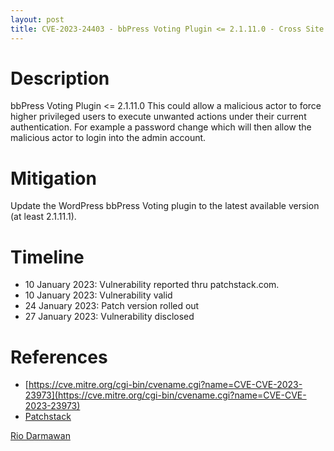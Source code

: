 ```yaml
---
layout: post
title: CVE-2023-24403 - bbPress Voting Plugin <= 2.1.11.0 - Cross Site Request Forgery (CSRF)
---
```


Description
============
bbPress Voting Plugin <= 2.1.11.0 This could allow a malicious actor to force higher privileged users to execute unwanted actions under their current authentication. For example a password change which will then allow the malicious actor to login into the admin account.

Mitigation
============ 
Update the WordPress bbPress Voting plugin to the latest available version (at least 2.1.11.1).

Timeline
============ 
  * 10 January 2023: Vulnerability reported thru patchstack.com.
  * 10 January 2023: Vulnerability valid
  * 24 January 2023: Patch version rolled out
  * 27 January 2023: Vulnerability disclosed

References
============ 
  * [https://cve.mitre.org/cgi-bin/cvename.cgi?name=CVE-CVE-2023-23973](https://cve.mitre.org/cgi-bin/cvename.cgi?name=CVE-CVE-2023-23973)
  * [Patchstack](https://patchstack.com/database/vulnerability/contact-us-page-contact-people/wordpress-contact-us-page-contact-people-plugin-3-7-0-cross-site-request-forgery-csrf-leading-to-contact-creation-vulnerability)



[Rio Darmawan](https://patchstack.com/database/researcher/0f0ce3de-fbab-4348-9729-a5ef92c74b3e)
